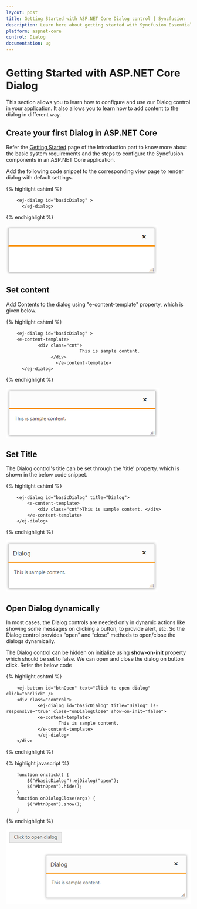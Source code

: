 ```yaml
---
layout: post
title: Getting Started with ASP.NET Core Dialog control | Syncfusion
description: Learn here about getting started with Syncfusion Essential Studio ASP.NET Core Dialog control, its elements, and more.
platform: aspnet-core
control: Dialog
documentation: ug
---
```


# Getting Started with ASP.NET Core Dialog

This section allows you to learn how to configure and use our Dialog control in your application. It also allows you to learn how to add content to the dialog in different way.

## Create your first Dialog in ASP.NET Core

Refer the [Getting Started](https://help.syncfusion.com/aspnet-core/gettingstarted/getting-started-1-1-0) page of the Introduction part to know more about the basic system requirements and the steps to configure the Syncfusion components in an ASP.NET Core application.

Add the following code snippet to the corresponding view page to render dialog with default settings.

{% highlight cshtml %}

        <ej-dialog id="basicDialog" >
          </ej-dialog>

{% endhighlight %}

![Getting Started](Getting-Started_Images/default.png)

## Set content

Add Contents to the dialog using "e-content-template" property, which is given below.

{% highlight cshtml %}

        <ej-dialog id="basicDialog" >
        <e-content-template>
                <div class="cnt">
                                This is sample content.
                     </div>
                       </e-content-template>
          </ej-dialog>

{% endhighlight %}


![Set content](Getting-Started_Images/content.png)
       
## Set Title

The Dialog control's title can be set through the 'title' property. which is shown in the below code snippet.

{% highlight cshtml %}

        <ej-dialog id="basicDialog" title="Dialog">
            <e-content-template>
                <div class="cnt">This is sample content. </div> 
            </e-content-template> 
        </ej-dialog>
     
{% endhighlight %}
  

![Set Title](Getting-Started_Images/title.png)

## Open Dialog dynamically

In most cases, the Dialog controls are needed only in dynamic actions like showing some messages on clicking a button, to provide alert, etc. So the Dialog control provides “open” and “close” methods to open/close the dialogs dynamically.

The Dialog control can be hidden on initialize using **show-on-init** property which should be set to false.
We can open and close the dialog on button click. Refer the below code

{% highlight cshtml %}

        <ej-button id="btnOpen" text="Click to open dialog" click="onclick" />
        <div class="control">
                <ej-dialog id="basicDialog" title="Dialog" is-responsive="true" close="onDialogClose" show-on-init="false">
                <e-content-template>
                        This is sample content.
                </e-content-template>
                </ej-dialog>
        </div>
       
{% endhighlight %}  

{% highlight javascript %}  

        function onclick() {
            $("#basicDialog").ejDialog("open");
            $("#btnOpen").hide();
        }
        function onDialogClose(args) {
            $("#btnOpen").show();
        }

  {% endhighlight %}

![Open Dialog dynamically](Getting-Started_Images/Dialogbtn.png)